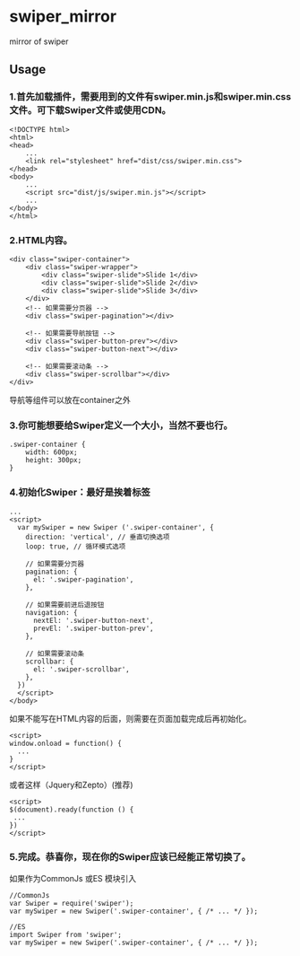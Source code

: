 # swiper_mirror
mirror of swiper

## Usage
### 1.首先加载插件，需要用到的文件有swiper.min.js和swiper.min.css文件。可下载Swiper文件或使用CDN。
```
<!DOCTYPE html>
<html>
<head>
    ...
    <link rel="stylesheet" href="dist/css/swiper.min.css">
</head>
<body>
    ...
    <script src="dist/js/swiper.min.js"></script>
    ...
</body>
</html>
```
### 2.HTML内容。
```
<div class="swiper-container">
    <div class="swiper-wrapper">
        <div class="swiper-slide">Slide 1</div>
        <div class="swiper-slide">Slide 2</div>
        <div class="swiper-slide">Slide 3</div>
    </div>
    <!-- 如果需要分页器 -->
    <div class="swiper-pagination"></div>
    
    <!-- 如果需要导航按钮 -->
    <div class="swiper-button-prev"></div>
    <div class="swiper-button-next"></div>
    
    <!-- 如果需要滚动条 -->
    <div class="swiper-scrollbar"></div>
</div>
```
导航等组件可以放在container之外
### 3.你可能想要给Swiper定义一个大小，当然不要也行。
```
.swiper-container {
    width: 600px;
    height: 300px;
}
```
### 4.初始化Swiper：最好是挨着</body>标签
```
...
<script>        
  var mySwiper = new Swiper ('.swiper-container', {
    direction: 'vertical', // 垂直切换选项
    loop: true, // 循环模式选项
    
    // 如果需要分页器
    pagination: {
      el: '.swiper-pagination',
    },
    
    // 如果需要前进后退按钮
    navigation: {
      nextEl: '.swiper-button-next',
      prevEl: '.swiper-button-prev',
    },
    
    // 如果需要滚动条
    scrollbar: {
      el: '.swiper-scrollbar',
    },
  })        
  </script>
</body>
```
如果不能写在HTML内容的后面，则需要在页面加载完成后再初始化。
```
<script>
window.onload = function() {
  ...
}
</script>
```
或者这样（Jquery和Zepto）(推荐)
```
<script>
$(document).ready(function () {
 ...
})
</script>
```
### 5.完成。恭喜你，现在你的Swiper应该已经能正常切换了。

如果作为CommonJs 或ES 模块引入
```
//CommonJs
var Swiper = require('swiper');    
var mySwiper = new Swiper('.swiper-container', { /* ... */ });

//ES
import Swiper from 'swiper';    
var mySwiper = new Swiper('.swiper-container', { /* ... */ });
```
